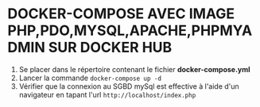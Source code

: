 # DOCKER-COMPOSE AVEC IMAGE PHP,PDO,MYSQL,APACHE,PHPMYADMIN SUR DOCKER HUB
1. Se placer dans le répertoire contenant le fichier **docker-compose.yml**
2. Lancer la commande `docker-compose up -d`
3. Vérifier que la connexion au SGBD mySql est effective à l'aide d'un navigateur en tapant l'url `http://localhost/index.php` 